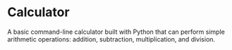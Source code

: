 # Calculator
A basic command-line calculator built with Python that can perform simple arithmetic operations: addition, subtraction, multiplication, and division.
